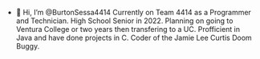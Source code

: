 - 👋 Hi, I’m @BurtonSessa4414
Currently on Team 4414 as a Programmer and Technician. High School Senior in 2022.
Planning on going to Ventura College or two years then transfering to a UC.
Profficient in Java and have done projects in C. 
Coder of the Jamie Lee Curtis Doom Buggy.
